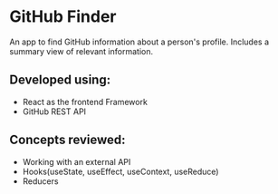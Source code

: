 # GitHub Finder

An app to find GitHub information about a person's profile. 
Includes a summary view of relevant information.

## Developed using:
- React as the frontend Framework
- GitHub REST API

## Concepts reviewed:
- Working with an external API
- Hooks(useState, useEffect, useContext, useReduce)
- Reducers
